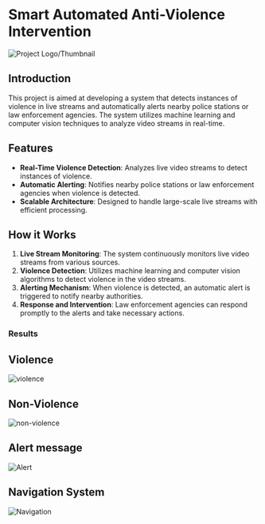 
 
# Smart Automated Anti-Violence Intervention

![Project Logo/Thumbnail](https://github.com/Imranpasha30/project/blob/main/Designer%20(5).png)

## Introduction

This project is aimed at developing a system that detects instances of violence in live streams and automatically alerts nearby police stations or law enforcement agencies. The system utilizes machine learning and computer vision techniques to analyze video streams in real-time.

## Features

- **Real-Time Violence Detection**: Analyzes live video streams to detect instances of violence.
- **Automatic Alerting**: Notifies nearby police stations or law enforcement agencies when violence is detected.
- **Scalable Architecture**: Designed to handle large-scale live streams with efficient processing.

## How it Works

1. **Live Stream Monitoring**: The system continuously monitors live video streams from various sources.
2. **Violence Detection**: Utilizes machine learning and computer vision algorithms to detect violence in the video streams.
3. **Alerting Mechanism**: When violence is detected, an automatic alert is triggered to notify nearby authorities.
4. **Response and Intervention**: Law enforcement agencies can respond promptly to the alerts and take necessary actions.
 ### Results
 ## Violence 
 ![violence](https://github.com/Imranpasha30/project/blob/main/Screenshot%202024-05-01%20235546.png)
 ## Non-Violence
  ![non-violence](https://github.com/Imranpasha30/project/blob/main/WhatsApp%20Image%202024-05-07%20at%2016.47.10_7f8c514b.jpg)
 ## Alert message 
  ![Alert](https://github.com/Imranpasha30/project/blob/main/WhatsApp%20Image%202024-05-07%20at%2016.47.34_29ffd244.jpg)
 ## Navigation System
   ![Navigation](https://github.com/Imranpasha30/project/blob/main/WhatsApp%20Image%202024-05-07%20at%2016.47.34_b5584a8f.jpg)

